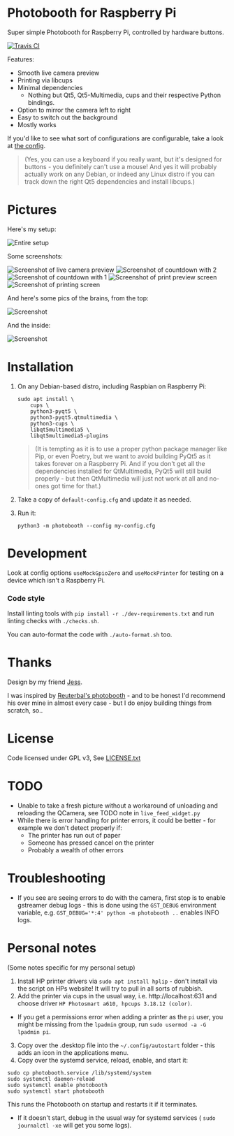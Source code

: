 # Photobooth for Raspberry Pi

Super simple Photobooth for Raspberry Pi, controlled by hardware buttons.
 
[![Travis CI](https://travis-ci.org/SimonStJG/rpi-photobooth.svg?branch=master)](https://travis-ci.org/SimonStJG/rpi-photobooth)

Features:

* Smooth live camera preview 
* Printing via libcups 
* Minimal dependencies
  * Nothing but Qt5, Qt5-Multimedia, cups and their respective Python bindings.
* Option to mirror the camera left to right
* Easy to switch out the background 
* Mostly works

If you'd like to see what sort of configurations are configurable, take a look
 at [the config](default-config.cfg).

> (Yes, you can use a keyboard if you really want, but it's designed for 
> buttons - you definitely can't use a mouse!  And yes it will probably 
> actually work on any Debian, or indeed any Linux distro if you can track 
> down the right Qt5 dependencies and install libcups.) 
 
# Pictures

Here's my setup:

![Entire setup](readme_images/brains/entire-setup.png)

Some screenshots:

![Screenshot of live camera preview](readme_images/screenshots/0-live-camera-preview.png)
![Screenshot of countdown with 2](readme_images/screenshots/1-countdown-2.png)
![Screenshot of countdown with 1](readme_images/screenshots/2-countdown-1.png)
![Screenshot of print preview screen](readme_images/screenshots/3-press-to-print.png)
![Screenshot of printing screen](readme_images/screenshots/4-printing.png)

And here's some pics of the brains, from the top:

![Screenshot](readme_images/brains/outside.png)

And the inside:

![Screenshot](readme_images/brains/inside.png)

# Installation

1. On any Debian-based distro, including Raspbian on Raspberry Pi:
    ```
    sudo apt install \
        cups \
        python3-pyqt5 \
        python3-pyqt5.qtmultimedia \
        python3-cups \
        libqt5multimedia5 \
        libqt5multimedia5-plugins
    ```
    
    > (It is tempting as it is to use a proper python package manager like Pip,
    or even Poetry, but we want to avoid building PyQt5 as it takes forever on a 
    Raspberry Pi.  And if you don't get all the dependencies installed for 
    QtMultimedia, PyQt5 will still build properly - but then QtMultimedia will 
    just not work at all and no-ones got time for that.) 

2. Take a copy of `default-config.cfg` and update it as needed.

3. Run it:
    ```
    python3 -m photobooth --config my-config.cfg
    ```

# Development

Look at config options `useMockGpioZero` and `useMockPrinter` for testing on a 
device which isn't a Raspberry Pi.

### Code style

Install linting tools with `pip install -r ./dev-requirements.txt` and run linting 
checks with `./checks.sh`.

You can auto-format the code with `./auto-format.sh` too.

# Thanks

Design by my friend [Jess](https://jesslindenwhite.carbonmade.com/about).

I was inspired by [Reuterbal's photobooth](
https://github.com/reuterbal/photobooth) - and to be honest I'd recommend his 
over mine in almost every case - but I do enjoy building things from scratch, 
so..
 
# License

Code licensed under GPL v3, See [LICENSE.txt](LICENSE.txt)

# TODO 

* Unable to take a fresh picture without a workaround of unloading and 
  reloading the QCamera, see TODO note in `live_feed_widget.py`
* While there is error handling for printer errors, it could be better - for
  example we don't detect properly if:
  * The printer has run out of paper
  * Someone has pressed cancel on the printer
  * Probably a wealth of other errors

# Troubleshooting

* If you see are seeing errors to do with the camera, first stop is to enable 
 gstreamer debug logs - this is done using the `GST_DEBUG` environment 
 variable, e.g. 
  `GST_DEBUG='*:4' python -m photobooth ..`  enables INFO logs.

# Personal notes 

(Some notes specific for my personal setup)

1. Install HP printer drivers via `sudo apt install hplip` - don't install 
via the script on HPs website!  It will try to pull in all sorts of rubbish.
2. Add the printer via cups in the usual way, i.e. http://localhost:631 and 
choose driver `HP Photosmart a610, hpcups 3.18.12 (color)`.
  * If you get a permissions error when adding a printer as the `pi` user, you
    might be missing from the `lpadmin` group, run
    `sudo usermod -a -G lpadmin pi`.
3. Copy over the .desktop file into the `~/.config/autostart`
folder - this adds an icon in the applications menu.
4. Copy over the systemd service, reload, enable, and start it:
```
sudo cp photobooth.service /lib/systemd/system
sudo systemctl daemon-reload
sudo systemctl enable photobooth
sudo systemctl start photobooth
```
This runs the Photobooth on startup and restarts it if it terminates.
 * If it doesn't start, debug in the usual way for systemd services (
`sudo journalctl -xe` will get you some logs).
